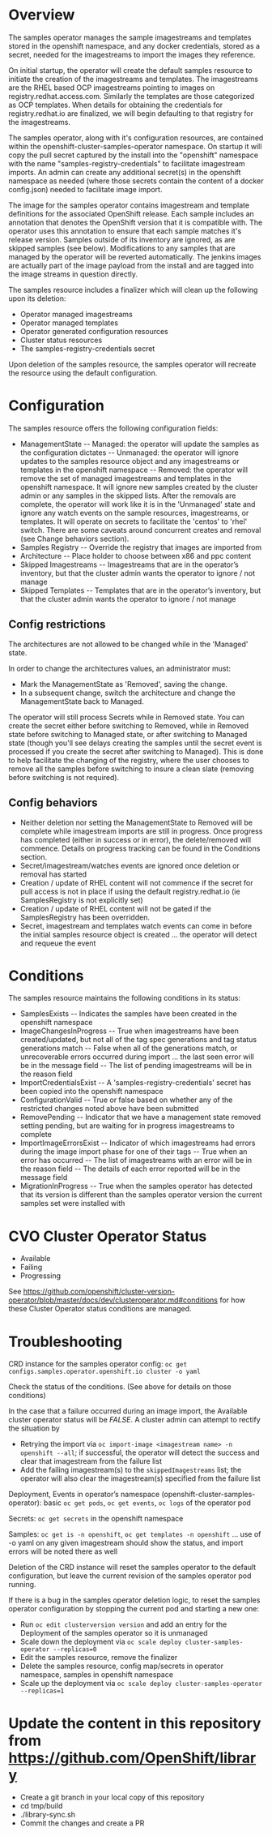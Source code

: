 # Overview

The samples operator manages the sample imagestreams and templates stored in the openshift namespace, and any docker credentials, stored as a secret, needed for the imagestreams to import the images they reference.

On initial startup, the operator will create the default samples resource to initiate the creation of the imagestreams and templates.  The imagestreams are the RHEL based OCP imagestreams pointing to images on registry.redhat.access.com.  Similarly the templates are those categorized as OCP templates.  When details for obtaining the credentials for registry.redhat.io are finalized, we will begin defaulting to that registry for the imagestreams.

The samples operator, along with it's configuration resources, are contained within the openshift-cluster-samples-operator namespace. On startup it will copy the pull secret captured by the install into the "openshift" namespace with the name "samples-registry-credentials" to facilitate imagestream imports.  An admin can create any additional secret(s) in the openshift namespace as needed (where those secrets contain the content of a docker config.json) needed to facilitate image import.

The image for the samples operator contains imagestream and template definitions for the associated OpenShift release. Each sample includes an annotation that denotes the OpenShift version that it is compatible with. The operator uses this annotation to ensure that each sample matches it's release version. Samples outside of its inventory are ignored, as are skipped samples (see below). Modifications to any samples that are managed by the operator will be reverted automatically.  The jenkins images are actually part of the image payload from the install and are tagged into the image streams in question directly.



The samples resource includes a finalizer which will clean up the following upon its deletion:

- Operator managed imagestreams
- Operator managed templates
- Operator generated configuration resources
- Cluster status resources
- The samples-registry-credentials secret



Upon deletion of the samples resource, the samples operator will recreate the resource using the default configuration.

# Configuration

The samples resource offers the following configuration fields:

- ManagementState
-- Managed: the operator will update the samples as the configuration dictates
-- Unmanaged: the operator will ignore updates to the samples resource object and any imagestreams or templates in the openshift namespace
-- Removed: the operator will remove the set of managed imagestreams and templates in the openshift namespace. It will ignore new samples created by the cluster admin or any samples in the skipped lists.  After the removals are complete, the operator will work like it is in the 'Unmanaged' state and ignore any watch events on the sample resources, imagestreams, or templates.  It will operate on secrets to facilitate the 'centos' to 'rhel' switch.  There are some caveats around concurrent creates and removal (see Change behaviors section).
- Samples Registry
-- Override the registry that images are imported from
- Architecture
-- Place holder to choose between x86 and ppc content
- Skipped Imagestreams
-- Imagestreams that are in the operator’s inventory, but that the cluster admin wants the operator to ignore / not manage
- Skipped Templates 
-- Templates that are in the operator’s inventory, but that the cluster admin wants the operator to ignore / not manage

## Config restrictions

The architectures are not allowed to be changed while in the 'Managed' state.

In order to change the architectures values, an administrator must:
- Mark the ManagementState as 'Removed', saving the change.
- In a subsequent change, switch the architecture and change the ManagementState back to Managed.

The operator will still process Secrets while in Removed state.  You can create the secret either before switching to Removed, while in Removed state before switching to Managed state, or after switching to Managed state (though you'll see delays creating the samples until the secret event is processed if you create the secret after switching to Managed). This is done to help facilitate the changing of the registry, where the user chooses to remove all the samples before switching to insure a clean slate (removing before switching is not required).

## Config behaviors

- Neither deletion nor setting the ManagementState to Removed will be complete while imagestream imports are still in progress.  Once progress has completed (either in success or in error), the delete/removed will commence.  Details on progress tracking can be found in the Conditions section.
- Secret/imagestream/watches events are ignored once deletion or removal has started
- Creation / update of RHEL content will not commence if the secret for pull access is not in place if using the default registry.redhat.io (ie SamplesRegistry is not explicitly set)
- Creation / update of RHEL content will not be gated if the SamplesRegistry has been overridden.
- Secret, imagestream and templates watch events can come in before the initial samples resource object is created … the operator will detect and requeue the event

# Conditions

The samples resource maintains the following conditions in its status:

- SamplesExists
-- Indicates the samples have been created in the openshift namespace
- ImageChangesInProgress
-- True when imagestreams have been created/updated, but not all of the tag spec generations and tag status generations match
-- False when all of the generations match, or unrecoverable errors occurred during import … the last seen error will be in the message field
-- The list of pending imagestreams will be in the reason field
- ImportCredentialsExist
-- A 'samples-registry-credentials' secret has been copied into the openshift namespace
- ConfigurationValid
-- True or false based on whether any of the restricted changes noted above have been submitted
- RemovePending
-- Indicator that we have a management state removed setting pending, but are waiting for in progress imagestreams to complete
- ImportImageErrorsExist
-- Indicator of which imagestreams had errors during the image import phase for one of their tags
-- True when an error has occurred
-- The list of imagestreams with an error will be in the reason field
-- The details of each error reported will be in the message field
- MigrationInProgress
-- True when the samples operator has detected that its version is different than the samples operator version the current samples set were installed with

# CVO Cluster Operator Status

- Available
- Failing
- Progressing

See https://github.com/openshift/cluster-version-operator/blob/master/docs/dev/clusteroperator.md#conditions for how these
Cluster Operator status conditions are managed.


# Troubleshooting

CRD instance for the samples operator config:  `oc get configs.samples.operator.openshift.io cluster -o yaml`

Check the status of the conditions. (See above for details on those conditions)

In the case that a failure occurred during an image import, the Available cluster operator status will be *FALSE*.  A
cluster admin can attempt to rectify the situation by

- Retrying the import via `oc import-image <imagestream name> -n openshift --all`; if successful, the operator will detect the success and clear that imagestream from the failure list
- Add the failing imagestream(s) to the `skippedImagestreams` list; the operator will also clear the imagestream(s) specified from the failure list

Deployment, Events in operator’s namespace (openshift-cluster-samples-operator):  basic `oc get pods`, `oc get events`, `oc logs` of the operator pod 

Secrets: `oc get secrets` in the openshift namespace

Samples: `oc get is -n openshift`, `oc get templates -n openshift`  … use of -o yaml on any given imagestream should show the status, and import errors will be noted there as well

Deletion of the CRD instance will reset the samples operator to the default configuration, but leave the current revision of the samples operator pod running.

If there is a bug in the samples operator deletion logic, to reset the samples operator configuration by stopping the current pod and starting a new one:
- Run `oc edit clusterversion version` and add an entry for the Deployment of the samples operator so it is unmanaged
- Scale down the deployment via `oc scale deploy cluster-samples-operator --replicas=0`
- Edit the samples resource, remove the finalizer
- Delete the samples resource, config map/secrets in operator namespace, samples in openshift namespace
- Scale up the deployment via `oc scale deploy cluster-samples-operator --replicas=1`


# Update the content in this repository from https://github.com/OpenShift/library
- Create a git branch in your local copy of this repository
- cd tmp/build
- ./library-sync.sh
- Commit the changes and create a PR
